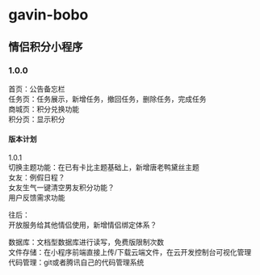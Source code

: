 # gavin-bobo
## 情侣积分小程序
### 1.0.0  
首页：公告备忘栏  
任务页：任务展示，新增任务，撤回任务，删除任务，完成任务  
商城页：积分兑换功能  
积分页：显示积分  

#### 版本计划  
1.0.1  
切换主题功能：在已有卡比主题基础上，新增唐老鸭黛丝主题  
女友：例假日程？  
女友生气一键清空男友积分功能？  
用户反馈需求功能  

往后：  
开放服务给其他情侣使用，新增情侣绑定体系？  


数据库：文档型数据库进行读写，免费版限制次数  
文件存储：在小程序前端直接上传/下载云端文件，在云开发控制台可视化管理  
代码管理：git或者腾讯自己的代码管理系统  

